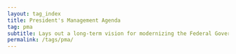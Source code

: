 ```yaml
---
layout: tag_index
title: President's Management Agenda
tag: pma
subtitle: Lays out a long-term vision for modernizing the Federal Government
permalink: /tags/pma/
---
```

